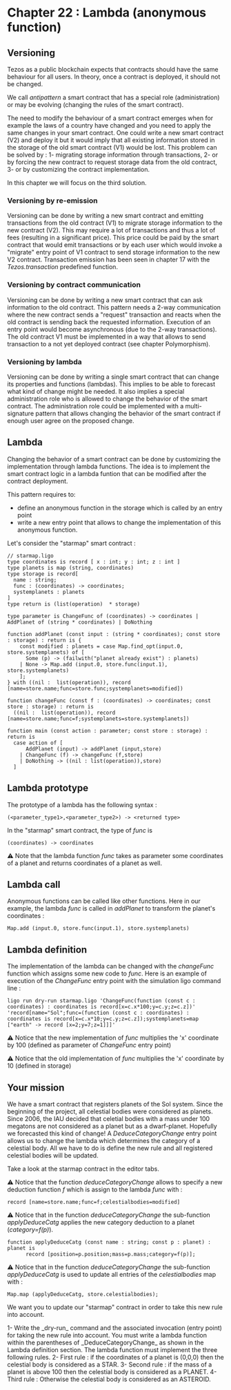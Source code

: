 # Chapter 22 : Lambda (anonymous function)

<dialog character="scientist">Captain, maybe you should think of updating our starmap referencement, it's not like this was introduced by the ICA like 1,000 years ago...</dialog>

## Versioning

Tezos as a public blockchain expects that contracts should have the same behaviour for all users. In theory, once a contract is deployed, it should not be changed.

We call _antipattern_ a smart contract that has a special role (administration) or may be evolving (changing the rules of the smart contract).

The need to modify the behaviour of a smart contract emerges when for example the laws of a country have changed and you need to apply the same changes in your smart contract.
One could write a new smart contract (V2) and deploy it but it would imply that all existing information stored in the storage of the old smart contract (V1) would be lost. This problem can be solved by :
1- migrating storage information through transactions,
2- or by forcing the new contract to request storage data from the old contract,
3- or by customizing the contract implementation.

In this chapter we will focus on the third solution.

### Versioning by re-emission

Versioning can be done by writing a new smart contract and emitting transactions from the old contract (V1) to migrate storage information to the new contract (V2). This may require a lot of transactions and thus a lot of fees (resulting in a significant price). This price could be paid by the smart contract that would emit transactions or by each user which would invoke a "migrate" entry point of V1 contract to send storage information to the new V2 contract. Transaction emission has been seen in chapter 17 with the _Tezos.transaction_ predefined function.

### Versioning by contract communication

Versioning can be done by writing a new smart contract that can ask information to the old contract. This pattern needs a 2-way communication where the new contract sends a "request" transaction and reacts when the old contract is sending back the requested information. Execution of an entry point would become asynchronous (due to the 2-way transactions). The old contract V1 must be implemented in a way that allows to send transaction to a not yet deployed contract (see chapter Polymorphism).

### Versioning by lambda

Versioning can be done by writing a single smart contract that can change its properties and functions (lambdas). This implies to be able to forecast what kind of change might be needed. It also implies a special administration role who is allowed to change the behavior of the smart contract. The administration role could be implemented with a multi-signature pattern that allows changing the behavior of the smart contract if enough user agree on the proposed change.

## Lambda

Changing the behavior of a smart contract can be done by customizing the implementation through lambda functions. The idea is to implement the smart contract logic in a lambda funtion that can be modified after the contract deployment.

This pattern requires to:

- define an anonymous function in the storage which is called by an entry point
- write a new entry point that allows to change the implementation of this anonymous function.

Let's consider the "starmap" smart contract :

```
// starmap.ligo
type coordinates is record [ x : int; y : int; z : int ]
type planets is map (string, coordinates)
type storage is record[
  name : string;
  func : (coordinates) -> coordinates;
  systemplanets : planets
]
type return is (list(operation)  * storage)

type parameter is ChangeFunc of (coordinates) -> coordinates | AddPlanet of (string * coordinates) | DoNothing

function addPlanet (const input : (string * coordinates); const store : storage) : return is {
    const modified : planets = case Map.find_opt(input.0, store.systemplanets) of [
      Some (p) -> (failwith("planet already exist") : planets)
    | None -> Map.add (input.0, store.func(input.1), store.systemplanets)
    ];
} with ((nil :  list(operation)), record [name=store.name;func=store.func;systemplanets=modified])

function changeFunc (const f : (coordinates) -> coordinates; const store : storage) : return is
  ((nil :  list(operation)), record [name=store.name;func=f;systemplanets=store.systemplanets])

function main (const action : parameter; const store : storage) : return is
  case action of [
      AddPlanet (input) -> addPlanet (input,store)
    | ChangeFunc (f) -> changeFunc (f,store)
    | DoNothing -> ((nil : list(operation)),store)
  ]
```

## Lambda prototype

The prototype of a lambda has the following syntax :

```
(<parameter_type1>,<parameter_type2>) -> <returned type>
```

In the "starmap" smart contract, the type of _func_ is

```
(coordinates) -> coordinates
```

⚠️ Note that the lambda function _func_ takes as parameter some coordinates of a planet and returns coordinates of a planet as well.

## Lambda call

Anonymous functions can be called like other functions. Here in our example, the lambda _func_ is called in _addPlanet_ to transform the planet's coordinates :

```
Map.add (input.0, store.func(input.1), store.systemplanets)
```

## Lambda definition

The implementation of the lambda can be changed with the _changeFunc_ function which assigns some new code to _func_. Here is an example of execution of the _ChangeFunc_ entry point with the simulation ligo command line :

```
ligo run dry-run starmap.ligo 'ChangeFunc(function (const c : coordinates) : coordinates is record[x=c.x*100;y=c.y;z=c.z])' 'record[name="Sol";func=(function (const c : coordinates) : coordinates is record[x=c.x*10;y=c.y;z=c.z]);systemplanets=map ["earth" -> record [x=2;y=7;z=1]]]'
```

⚠️ Notice that the new implementation of _func_ multiplies the 'x' coordinate by 100 (defined as parameter of _ChangeFunc_ entry point)

⚠️ Notice that the old implementation of _func_ multiplies the 'x' coordinate by 10 (defined in storage)

## Your mission

We have a smart contract that registers planets of the Sol system. Since the beginning of the project, all celestial bodies were considered as planets.
Since 2006, the IAU decided that celetial bodies with a mass under 100 megatons are not considered as a planet but as a dwarf-planet. Hopefully we forecasted this kind of change! A _DeduceCategoryChange_ entry point allows us to change the lambda which determines the category of a celestial body. All we have to do is define the new rule and all registered celestial bodies will be updated.

Take a look at the starmap contract in the editor tabs.

⚠️ Notice that the function _deduceCategoryChange_ allows to specify a new deduction function _f_ which is assign to the lambda _func_ with :

```
record [name=store.name;func=f;celestialbodies=modified]
```

⚠️ Notice that in the function _deduceCategoryChange_ the sub-function _applyDeduceCatg_ applies the new category deduction to a planet (_category=f(p)_).

```
function applyDeduceCatg (const name : string; const p : planet) : planet is
      record [position=p.position;mass=p.mass;category=f(p)];
```

⚠️ Notice that in the function _deduceCategoryChange_ the sub-function _applyDeduceCatg_ is used to update all entries of the _celestialbodies_ map with :

```
Map.map (applyDeduceCatg, store.celestialbodies);
```

We want you to update our "starmap" contract in order to take this new rule into account.

<!-- prettier-ignore -->1- Write the _dry-run_ command and the associated invocation (entry point) for taking the new rule into account. You must write a lambda function within the parentheses of _DeduceCategoryChange_ as shown in the Lambda definition section. The lambda function must implement the three following rules.

<!-- prettier-ignore -->2- First rule : if the coordinates of a planet is (0,0,0) then the celestial body is considered as a STAR.

<!-- prettier-ignore -->3- Second rule : if the mass of a planet is above 100 then the celestial body is considered as a PLANET.

<!-- prettier-ignore -->4- Third rule : Otherwise the celestial body is considered as an ASTEROID.
